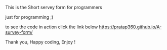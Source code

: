 This is the Short servey form for programmers 

just for programming ;)

<!-- this is the part of the Free code camp Responsive Web design Projects , Servey form  -->

to see the code in action click the link below 
https://pratap360.github.io/A-survey-form/

Thank you, Happy coding,  Enjoy ! 
